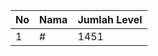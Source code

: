 | No | Nama            | Jumlah Level |
|----|-----------------|--------------|
| 1  | #    |    1451        |
